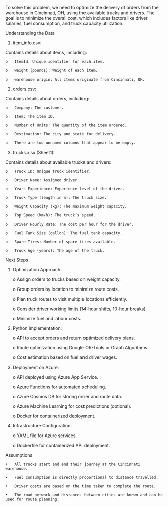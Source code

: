 To solve this problem, we need to optimize the delivery of orders from the warehouse in Cincinnati, OH, using the available trucks and drivers. The goal is to minimize the overall cost, which includes factors like driver salaries, fuel consumption, and truck capacity utilization.


Understanding the Data


1.	item_info.csv:
 
Contains details about items, including:

    o	ItemId: Unique identifier for each item.
    
    o	weight (pounds): Weight of each item.
    
    o	warehouse origin: All items originate from Cincinnati, OH.


2.	orders.csv:


Contains details about orders, including:

    o	Company: The customer.
    
    o	Item: The item ID.
    
    o	Number of Units: The quantity of the item ordered.
    
    o	Destination: The city and state for delivery.
    
    o	There are two unnamed columns that appear to be empty.


3.	trucks.xlsx (Sheet1):


Contains details about available trucks and drivers:

    o	Truck ID: Unique truck identifier.
    
    o	Driver Name: Assigned driver.
    
    o	Years Experience: Experience level of the driver.
    
    o	Truck Type (length in m): The truck size.
    
    o	Weight Capacity (kg): The maximum weight capacity.
    
    o	Top Speed (km/h): The truck’s speed.
    
    o	Driver Hourly Rate: The cost per hour for the driver.
    
    o	Fuel Tank Size (gallon): The fuel tank capacity.
    
    o	Spare Tires: Number of spare tires available.
    
    o	Truck Age (years): The age of the truck.


Next Steps


1.	Optimization Approach:
   
    o	Assign orders to trucks based on weight capacity.
    
    o	Group orders by location to minimize route costs.
    
    o	Plan truck routes to visit multiple locations efficiently.
    
    o	Consider driver working limits (14-hour shifts, 10-hour breaks).
    
    o	Minimize fuel and labour costs.


2.	Python Implementation:

   
    o	API to accept orders and return optimized delivery plans.
    
    o	Route optimization using Google OR-Tools or Graph Algorithms.
    
    o	Cost estimation based on fuel and driver wages.


3.	Deployment on Azure:

   
    o	API deployed using Azure App Service.
    
    o	Azure Functions for automated scheduling.
    
    o	Azure Cosmos DB for storing order and route data.
    
    o	Azure Machine Learning for cost predictions (optional).
    
    o	Docker for containerized deployment.


4.	Infrastructure Configuration:

     
    o	YAML file for Azure services.
    
    o	Dockerfile for containerized API deployment.


Assumptions

  
    •	All trucks start and end their journey at the Cincinnati warehouse.
    
    •	Fuel consumption is directly proportional to distance travelled.
    
    •	Driver costs are based on the time taken to complete the route.
    
    •	The road network and distances between cities are known and can be used for route planning.



